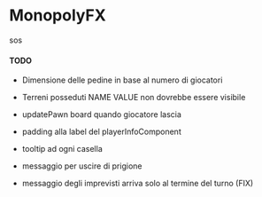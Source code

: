 # MonopolyFX

sos

#### TODO
- Dimensione delle pedine in base al numero di giocatori
- Terreni posseduti NAME VALUE non dovrebbe essere visibile
- updatePawn board quando giocatore lascia
- padding alla label del playerInfoComponent
- tooltip ad ogni casella


- messaggio per uscire di prigione
- messaggio degli imprevisti arriva solo al termine del turno (FIX)
